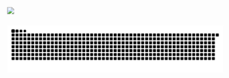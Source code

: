 <h1 align="center>
  Hi there, I'm Chris Williford 👋
</h1>

<h2 align="center">
  <a href="https://git.io/typing-svg">
    <img src="https://readme-typing-svg.demolab.com/?lines=First+line+of+text;Second+line+of+text"/>
  </a>
</h2>

<picture>
  <source media="(prefers-color-scheme: dark)" srcset="https://github.com/AGiggleSniffer/AGiggleSniffer/blob/output/github-contribution-grid-snake-dark.svg" />
  <source media="(prefers-color-scheme: light)" srcset="https://github.com/AGiggleSniffer/AGiggleSniffer/blob/output/github-contribution-grid-snake.svg" />
  <img alt="github-snake" src="https://github.com/AGiggleSniffer/AGiggleSniffer/blob/output/github-contribution-grid-snake-dark.svg" />
</picture>
<!--
**AGiggleSniffer/AGiggleSniffer** is a ✨ _special_ ✨ repository because its `README.md` (this file) appears on your GitHub profile.

Here are some ideas to get you started:

- 🔭 I’m currently working on ...
- 🌱 I’m currently learning ...
- 👯 I’m looking to collaborate on ...
- 🤔 I’m looking for help with ...
- 💬 Ask me about ...
- 📫 How to reach me: ...
- 😄 Pronouns: ...
- ⚡ Fun fact: ...
-->
